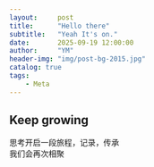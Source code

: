 ```yaml
---
layout:     post
title:      "Hello there"
subtitle:   "Yeah It's on."
date:       2025-09-19 12:00:00
author:     "YM"
header-img: "img/post-bg-2015.jpg"
catalog: true
tags:
    - Meta
---
```


## Keep growing <br>
思考开启一段旅程，记录，传承 <br>
我们会再次相聚

